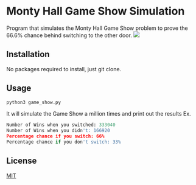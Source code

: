 # Monty Hall Game Show Simulation

Program that simulates the Monty Hall Game Show problem to prove the 66.6% chance behind switching to the other door.
![](https://github.com/flyseddy/Monty_Hall_Game_Show_Sim/blob/master/demo.gif)
## Installation
No packages required to install, just git clone.


## Usage

```python
python3 game_show.py
```
It will simulate the Game Show a million times and print out the results
Ex.
```python
Number of Wins when you switched: 333040
Number of Wins when you didn't: 166920
Percentage chance if you switch: 66%
Percentage chance if you don't switch: 33%
```

## License
[MIT](https://github.com/flyseddy/Monty_Hall_Game_Show_Sim/blob/master/LICENSE)